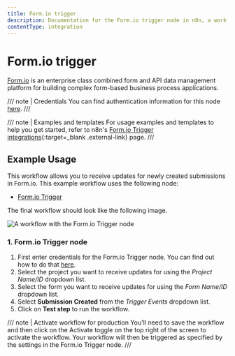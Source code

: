 ```yaml
---
title: Form.io trigger
description: Documentation for the Form.io trigger node in n8n, a workflow automation platform. Includes details of operations and configuration, and links to examples and credentials information.
contentType: integration
---
```


# Form.io trigger

[Form.io](https://www.form.io/) is an enterprise class combined form and API data management platform for building complex form-based business process applications.

/// note | Credentials
You can find authentication information for this node [here](/integrations/builtin/credentials/formiotrigger/).
///

///  note  | Examples and templates
For usage examples and templates to help you get started, refer to n8n's [Form.io Trigger integrations](https://n8n.io/integrations/formio-trigger/){:target=_blank .external-link} page.
///

## Example Usage

This workflow allows you to receive updates for newly created submissions in Form.io. This example workflow uses the following node:

- [Form.io Trigger]()

The final workflow should look like the following image.

![A workflow with the Form.io Trigger node](/_images/integrations/builtin/trigger-nodes/formiotrigger/workflow.png)


### 1. Form.io Trigger node

1. First enter credentials for the Form.io Trigger node. You can find out how to do that [here](/integrations/builtin/credentials/formiotrigger/).
2. Select the project you want to receive updates for using the *Project Name/ID* dropdown list.
3. Select the form you want to receive updates for using the *Form Name/ID* dropdown list.
4. Select **Submission Created** from the *Trigger Events* dropdown list.
5. Click on **Test step** to run the workflow.

/// note | Activate workflow for production
You'll need to save the workflow and then click on the Activate toggle on the top right of the screen to activate the workflow. Your workflow will then be triggered as specified by the settings in the Form.io Trigger node.
///

